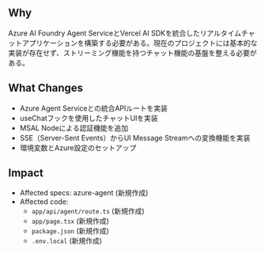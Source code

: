## Why
Azure AI Foundry Agent ServiceとVercel AI SDKを統合したリアルタイムチャットアプリケーションを構築する必要がある。現在のプロジェクトには基本的な実装が存在せず、ストリーミング機能を持つチャット機能の基盤を整える必要がある。

## What Changes
- Azure Agent Serviceとの統合APIルートを実装
- useChatフックを使用したチャットUIを実装
- MSAL Nodeによる認証機能を追加
- SSE（Server-Sent Events）からUI Message Streamへの変換機能を実装
- 環境変数とAzure設定のセットアップ

## Impact
- Affected specs: azure-agent (新規作成)
- Affected code: 
  - `app/api/agent/route.ts` (新規作成)
  - `app/page.tsx` (新規作成)
  - `package.json` (新規作成)
  - `.env.local` (新規作成)
